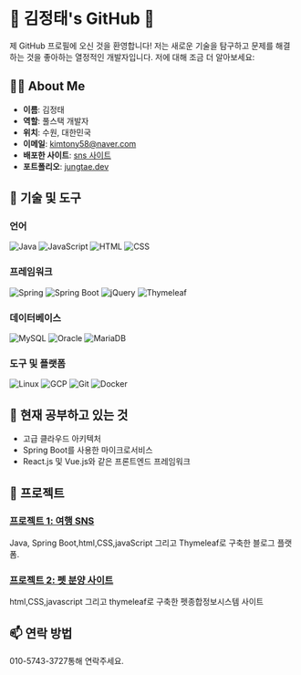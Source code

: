 # 🌟 김정태's GitHub 🌟

제 GitHub 프로필에 오신 것을 환영합니다! 저는 새로운 기술을 탐구하고 문제를 해결하는 것을 좋아하는 열정적인 개발자입니다. 저에 대해 조금 더 알아보세요:

## 👨‍💻 About Me

- **이름**: 김정태
- **역할**: 풀스택 개발자
- **위치**: 수원, 대한민국
- **이메일**: kimtony58@naver.com
- **배포한 사이트**: [sns 사이트](http://34.22.109.125:8080/snsMaster)
- **포트폴리오**: [jungtae.dev](https://www.notion.so/ae0f2b03052e43ee83254bb9014d792b)

## 🔧 기술 및 도구

### 언어
![Java](https://img.shields.io/badge/Java-%23ED8B00.svg?style=for-the-badge&logo=java&logoColor=white)
![JavaScript](https://img.shields.io/badge/JavaScript-%23323330.svg?style=for-the-badge&logo=javascript&logoColor=%23F7DF1E)
![HTML](https://img.shields.io/badge/HTML-%23E34F26.svg?style=for-the-badge&logo=html5&logoColor=white)
![CSS](https://img.shields.io/badge/CSS-%231572B6.svg?style=for-the-badge&logo=css3&logoColor=white)

### 프레임워크
![Spring](https://img.shields.io/badge/Spring-%236DB33F.svg?style=for-the-badge&logo=spring&logoColor=white)
![Spring Boot](https://img.shields.io/badge/Spring%20Boot-%23000000.svg?style=for-the-badge&logo=spring-boot&logoColor=white)
![jQuery](https://img.shields.io/badge/jQuery-%230769AD.svg?style=for-the-badge&logo=jquery&logoColor=white)
![Thymeleaf](https://img.shields.io/badge/Thymeleaf-%23005C0F.svg?style=for-the-badge&logo=thymeleaf&logoColor=white)

### 데이터베이스
![MySQL](https://img.shields.io/badge/MySQL-%234479A1.svg?style=for-the-badge&logo=mysql&logoColor=white)
![Oracle](https://img.shields.io/badge/Oracle-%23F80000.svg?style=for-the-badge&logo=oracle&logoColor=white)
![MariaDB](https://img.shields.io/badge/MariaDB-%23003545.svg?style=for-the-badge&logo=mariadb&logoColor=white)

### 도구 및 플랫폼
![Linux](https://img.shields.io/badge/Linux-%23FCC624.svg?style=for-the-badge&logo=linux&logoColor=black)
![GCP](https://img.shields.io/badge/Google%20Cloud-%234285F4.svg?style=for-the-badge&logo=google-cloud&logoColor=white)
![Git](https://img.shields.io/badge/Git-%23F05032.svg?style=for-the-badge&logo=git&logoColor=white)
![Docker](https://img.shields.io/badge/Docker-%232496ED.svg?style=for-the-badge&logo=docker&logoColor=white)

## 🌱 현재 공부하고 있는 것

- 고급 클라우드 아키텍처
- Spring Boot를 사용한 마이크로서비스
- React.js 및 Vue.js와 같은 프론트엔드 프레임워크

## 🚀 프로젝트

### [프로젝트 1: 여행 SNS](https://github.com/tony-jungtae/project_SNSMaster)
Java, Spring Boot,html,CSS,javaScript 그리고 Thymeleaf로 구축한 블로그 플랫폼.

### [프로젝트 2: 펫 분양 사이트](https://github.com/tony-jungtae/pet)
html,CSS,javascript 그리고 thymeleaf로 구축한 펫종합정보시스템 사이트   

## 📫 연락 방법
010-5743-3727통해 연락주세요.


